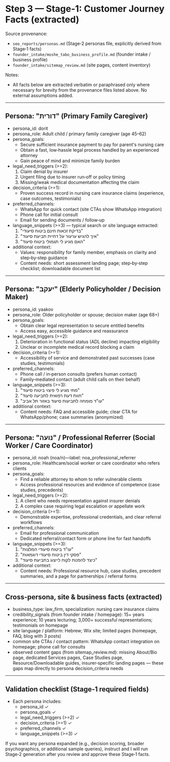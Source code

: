 # Step 3 — Stage‑1: Customer Journey Facts (extracted)

Source provenance:
- `seo_reports/personas.md` (Stage‑2 personas file, explicitly derived from Stage‑1 facts)
- `founder_intake/moshe_tabo_business_profile.md` (founder intake / business profile)
- `founder_intake/sitemap_review.md` (site pages, content inventory)

Notes:
- All facts below are extracted verbatim or paraphrased only where necessary for brevity from the provenance files listed above. No external assumptions added.

---

## Persona: "דורית" (Primary Family Caregiver)
- persona_id: dorit
- persona_role: Adult child / primary family caregiver (age 45–62)
- persona_goals:
  - Secure sufficient insurance payment to pay for parent's nursing care
  - Obtain a fast, low‑hassle legal process handled by an experienced attorney
  - Gain peace of mind and minimize family burden
- legal_need_triggers (>=2):
  1. Claim denial by insurer
  2. Urgent filing due to insurer run‑off or policy timing
  3. Missing/weak medical documentation affecting the claim
- decision_criteria (>=1):
  - Proven success record in nursing care insurance claims (experience, case outcomes, testimonials)
- preferred_channels:
  - WhatsApp for quick contact (site CTAs show WhatsApp integration)
  - Phone call for initial consult
  - Email for sending documents / follow‑up
- language_snippets (>=3) — typical search or site language extracted:
  1. "בדיקת זכאות חינם ביטוח סיעודי"
  2. "איך להגיש ערעור על דחיית תביעת סיעוד"
  3. "האם מגיע לי תגמולי ביטוח סיעוד"
- additional context:
  - Values: responsibility for family member, emphasis on clarity and step‑by‑step guidance
  - Content needs: short assessment landing page; step‑by‑step checklist; downloadable document list

---

## Persona: "יעקב" (Elderly Policyholder / Decision Maker)
- persona_id: yaakov
- persona_role: Older policyholder or spouse; decision maker (age 68+)
- persona_goals:
  - Obtain clear legal representation to secure entitled benefits
  - Access easy, accessible guidance and reassurance
- legal_need_triggers (>=2):
  1. Deterioration in functional status (ADL decline) impacting eligibility
  2. Unclear or incomplete medical record blocking a claim
- decision_criteria (>=1):
  - Accessibility of service and demonstrated past successes (case studies, testimonials)
- preferred_channels:
  - Phone call / in‑person consults (prefers human contact)
  - Family‑mediated contact (adult child calls on their behalf)
- language_snippets (>=3):
  1. "מתי מגיע לי פיצוי ביטוח סיעוד"
  2. "חוות דעת רפואית לתביעה סיעוד"
  3. "עו"ד מומחה לתביעות סיעוד באזור תל אביב"
- additional context:
  - Content needs: FAQ and accessible guide; clear CTA for WhatsApp/phone; case summaries (anonymized)

---

## Persona: "נועה" / Professional Referrer (Social Worker / Care Coordinator)
- persona_id: noah (noa/n)—label: noa_professional_referrer
- persona_role: Healthcare/social worker or care coordinator who refers clients
- persona_goals:
  - Find a reliable attorney to whom to refer vulnerable clients
  - Access professional resources and evidence of competence (case studies, precedents)
- legal_need_triggers (>=2):
  1. A client who needs representation against insurer denials
  2. A complex case requiring legal escalation or appellate work
- decision_criteria (>=1):
  - Demonstrable expertise, professional credentials, and clear referral workflows
- preferred_channels:
  - Email for professional communication
  - Dedicated referral/contact form or phone line for fast handoffs
- language_snippets (>=3):
  1. "עו"ד ביטוח סיעודי המלצות"
  2. "פסקי דין ביטוח סיעודי דוגמאות"
  3. "כיצד להפנות לקוח לייצוג בתביעת סיעוד"
- additional context:
  - Content needs: Professional resource hub, case studies, precedent summaries, and a page for partnerships / referral forms

---

## Cross‑persona, site & business facts (extracted)
- business_type: law_firm, specialization: nursing care insurance claims
- credibility_signals (from founder intake / homepage): 15+ years experience; 10 years lecturing; 3,000+ successful representations; testimonials on homepage
- site language / platform: Hebrew; Wix site; limited pages (homepage, FAQ, blog with 3 posts)
- common site CTAs / contact pattern: WhatsApp contact integration on homepage; phone call for consults
- observed content gaps (from sitemap_review.md): missing About/Bio page, dedicated Services pages, Case Studies page, Resource/Downloadable guides, insurer‑specific landing pages — these gaps map directly to persona decision_criteria needs

---

## Validation checklist (Stage‑1 required fields)
- Each persona includes:
  - persona_id ✓
  - persona_goals ✓
  - legal_need_triggers (>=2) ✓
  - decision_criteria (>=1) ✓
  - preferred_channels ✓
  - language_snippets (>=3) ✓

If you want any persona expanded (e.g., decision scoring, broader psychographics, or additional sample queries), instruct and I will run Stage‑2 generation after you review and approve these Stage‑1 facts.



<!-- saved: seo_reports/step3_journey_facts.md -->
